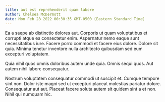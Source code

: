 ```yaml
---
title: aut est reprehenderit quam labore
author: Chelsea McDermott
date: Mon Feb 28 2022 00:30:35 GMT-0500 (Eastern Standard Time)
---
```

Ea a saepe ab distinctio dolores aut. Corporis ut quam voluptatibus et corrupti atque ea consectetur enim. Aspernatur nemo eaque sunt necessitatibus iure. Facere porro commodi et facere eius dolore. Dolore sit quia. Minima tenetur inventore nulla architecto quibusdam sed eum excepturi voluptatem.

 Quia nihil quos omnis doloribus autem unde quia. Omnis sequi quos. Aut autem nihil labore consequatur.

 Nostrum voluptatem consequatur commodi ut suscipit et. Cumque tempore sint non. Dolor iste magni sed ut excepturi placeat molestias pariatur dolore. Consequatur aut aut. Placeat facere soluta autem sit quidem sint a et non. Nihil qui numquam hic.